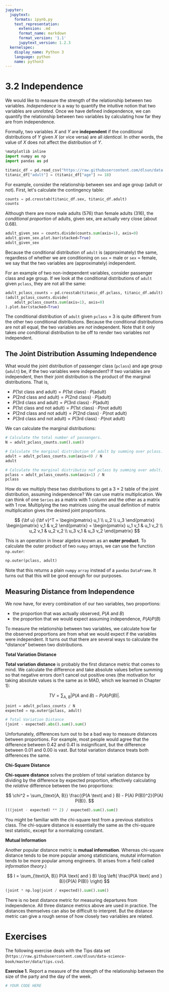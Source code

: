 ```yaml
---
jupyter:
  jupytext:
    formats: ipynb,py
    text_representation:
      extension: .md
      format_name: markdown
      format_version: '1.1'
      jupytext_version: 1.2.3
  kernelspec:
    display_name: Python 3
    language: python
    name: python3
---
```


# 3.2 Independence

We would like to measure the strength of the relationship between two variables. _Independence_ is a way to quantify the intuitive notion that two variables are _unrelated_. Once we have defined independence, we can quantify the relationship between two variables by calculating how far they are from independence.

Formally, two variables $X$ and $Y$ are **independent** if the conditional distributions of $Y$ given $X$ (or vice versa) are all _identical_. In other words, the value of $X$ does not affect the distribution of $Y$.

```python
%matplotlib inline
import numpy as np
import pandas as pd

titanic_df = pd.read_csv("https://raw.githubusercontent.com/dlsun/data-science-book/master/data/titanic.csv")
titanic_df["adult"] = (titanic_df["age"] >= 18)
```

For example, consider the relationship between sex and age group (adult or not). First, let's calculate the contingency table:

```python
counts = pd.crosstab(titanic_df.sex, titanic_df.adult)
counts
```

Although there are more male adults (576) than female adults (316), the _conditional proportion_ of adults, given sex, are actually very close (about $0.68$).

```python
adult_given_sex = counts.divide(counts.sum(axis=1), axis=0)
adult_given_sex.plot.bar(stacked=True)
adult_given_sex 
```

Because the conditional distribution of `adult` is (approximately) the same, regardless of whether we are conditioning on `sex` = male or `sex` = female, we say that the two variables are (approximately) independent. 

For an example of two non-independent variables, consider passenger class and age group. If we look at the conditional distributions of `adult` given `pclass`, they are not all the same:

```python
adult_pclass_counts = pd.crosstab(titanic_df.pclass, titanic_df.adult)
(adult_pclass_counts.divide(
    adult_pclass_counts.sum(axis=1), axis=0)
).plot.bar(stacked=True)
```

The conditional distribution of `adult` given `pclass` = 3 is quite different from the other two conditional distributions. Because the conditional distributions are not all equal, the two variables are _not_ independent. Note that it only takes _one_ conditional distribution to be off to render two variables _not_ independent.


## The Joint Distribution Assuming Independence


What would the joint distribution of passenger class (`pclass`) and age group (`adult`) be, if the two variables were independent? If two variables are independent, then their joint distribution is the product of the marginal distributions. That is,

- $P(\text{1st class and adult}) = P(\text{1st class}) \cdot P(\text{adult})$
- $P(\text{2nd class and adult}) = P(\text{2nd class}) \cdot P(\text{adult})$
- $P(\text{3rd class and adult}) = P(\text{3rd class}) \cdot P(\text{adult})$
- $P(\text{1st class and not adult}) = P(\text{1st class}) \cdot P(\text{not adult})$
- $P(\text{2nd class and not adult}) = P(\text{2nd class}) \cdot P(\text{not adult})$
- $P(\text{3rd class and not adult}) = P(\text{3rd class}) \cdot P(\text{not adult})$

We can calculate the marginal distributions:

```python
# Calculate the total number of passengers.
N = adult_pclass_counts.sum().sum()

# Calculate the marginal distribution of adult by summing over pclass.
adult = adult_pclass_counts.sum(axis=0) / N
adult
```

```python
# Calculate the marginal distributio nof pclass by summing over adult.
pclass = adult_pclass_counts.sum(axis=1) / N
pclass
```

How do we multiply these two distributions to get a $3 \times 2$ table of the joint distribution, assuming independence? We can use matrix multiplication. We can think of one `Series` as a matrix with 1 column and the other as a matrix with 1 row. Multiplying the two matrices using the usual definition of matrix multiplication gives the desired joint proportions.

$$ {\bf u} {\bf v}^T = \begin{pmatrix} u_1 \\ u_2 \\ u_3 \end{pmatrix} \begin{pmatrix} v_1 & v_2 \end{pmatrix} = \begin{pmatrix} u_1 v_1 & u_1 v_2 \\ u_2 v_1 & u_2 v_2 \\ u_3 v_1 & u_3 v_2 \end{pmatrix} $$

This is an operation in linear algebra known as an **outer product**. To calculate the outer product of two `numpy` arrays, we can use the function `np.outer`:

```python
np.outer(pclass, adult)
```

Note that this returns a plain `numpy` `array` instead of a `pandas` `DataFrame`. It turns out that this will be good enough for our purposes.


## Measuring Distance from Independence

We now have, for every combination of our two variables, two proportions:

- the proportion that was actually observed, $P(A \text{ and } B)$
- the proportion that we would expect assuming independence, $P(A) P(B)$

To measure the relationship between two variables, we calculate how far the observed proportions are from what we would expect if the variables were independent. It turns out that there are several ways to calculate the "distance" between two distributions.

**Total Variation Distance**

**Total variation distance** is probably the first distance metric that comes to mind. We calculate the difference and take absolute values before summing so that negative errors don't cancel out positive ones (the motivation for taking absolute values is the same as in MAD, which we learned in Chapter 1): 

$$ TV = \sum_{\text{A, B}} \big|P(A \text{ and } B) - P(A) P(B)\big|. $$

```python
joint = adult_pclass_counts / N
expected = np.outer(pclass, adult)

# Total Variation Distance
(joint - expected).abs().sum().sum()
```

Unfortunately, differences turn out to be a bad way to measure distances between proportions. For example, most people would agree that the difference between $0.42$ and $0.41$ is insignificant, but the difference between $0.01$ and $0.00$ is vast. But total variation distance treats both differences the same.

**Chi-Square Distance**

**Chi-square distance** solves the problem of total variation distance by dividing by the difference by expected proportion, effectively calculating the _relative_ difference between the two proportions:

$$ \chi^2 = \sum_{\text{A, B}} \frac{(P(A \text{ and } B) - P(A) P(B))^2}{P(A) P(B)}. $$

```python
(((joint - expected) ** 2) / expected).sum().sum()
```

You might be familiar with the chi-square test from a previous statistics class. The chi-square distance is essentially the same as the chi-square test statistic, except for a normalizing constant.

**Mutual Information**

Another popular distance metric is **mutual information**. Whereas chi-square distance tends to be more popular among statisticians, mututal information tends to be more popular among engineers. (It arises from a field called _information theory_.)

$$ I = \sum_{\text{A, B}} P(A \text{ and } B) \log \left( \frac{P(A \text{ and } B)}{P(A) P(B)} \right) $$

```python
(joint * np.log(joint / expected)).sum().sum()
```

There is no best distance metric for measuring departures from independence. All three distance metrics above are used in practice. The distances themselves can also be difficult to interpret. But the distance metric can give a rough sense of how closely two variables are related.


# Exercises

The following exercise deals with the Tips data set (`https://raw.githubusercontent.com/dlsun/data-science-book/master/data/tips.csv`).


**Exercise 1.** Report a measure of the strength of the relationship between the size of the party and the day of the week.

```python
# YOUR CODE HERE 
```
